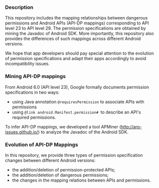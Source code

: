 ### **Description**

This repository includes the mapping relationships between dangerous permissions and Android APIs (API-DP mappings) corresponding to API level 23 to API level 29. The permission specifications are obtained by mining the Javadoc of Android SDK. More importantly, this repository also provides the differences of such mappings across different Android versions. 

We hope that app developers should pay special attention to the evolution of permission specifications and adapt their apps accordingly to avoid incompatibility issues.

### **Mining API-DP mappings**

From Android 6.0 (API level 23), Google formally documents permission specifications in two ways: 

- using Java annotation `@requiresPermission` to associate APIs with permissions 
- using `@link android.Manifest.permission# `to describe an API's required permissions.

To infer API-DP mappings, we developed a tool APMiner (http://arp-issues.github.io/) to analyze the Javadoc of the Android SDK.

### **Evolution of API-DP Mappings** 

In this repository, we provide three types of permission specification changes between different Android versions:

- the addition/deletion of permission-protected APIs; 
- the addition/deletion of dangerous permissions;
- the changes in the mapping relations between APIs and permissions. 